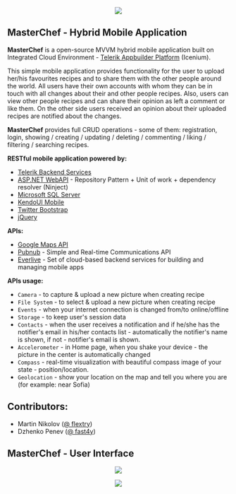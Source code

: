 <p align="center"><a href="http://academy.telerik.com/"><img src="https://raw.github.com/flextry/Telerik-Academy/master/Programming%20with%20C%23/Codes/Other/Telerik.png" /></a></p>


## MasterChef - Hybrid Mobile Application

**MasterChef** is a open-source MVVM hybrid mobile application built on Integrated Cloud Environment - [Telerik Appbuilder Platform](http://www.telerik.com/appbuilder) (Icenium).

This simple mobile application provides functionality for the user to upload her/his favourites recipes and to share them with the other people around the world. All users have their own accounts with whom they can be in touch with all changes about their and other people recipes. Also, users can view other people recipes and can share their opinion as left a comment or like them. On the other side users received an opinion about their uploaded recipes are notified about the changes.

**MasterChef** provides full CRUD operations - some of them: registration, login, showing / creating / updating / deleting / commenting / liking / filtering / searching recipes.

**RESTful mobile application powered by:**
- [Telerik Backend Services](http://www.telerik.com/backend-services)
- [ASP.NET WebAPI](http://www.asp.net/web-api) - Repository Pattern + Unit of work + dependency resolver (Ninject)
- [Microsoft SQL Server](http://www.microsoft.com/en-us/server-cloud/products/sql-server/)
- [KendoUI Mobile](http://www.telerik.com/kendo-ui)
- [Twitter Bootstrap](http://getbootstrap.com/)
- [jQuery](http://jquery.com/)

**APIs:**
- [Google Maps API](https://developers.google.com/maps/?hl=en)
- [Pubnub](http://www.pubnub.com/) - Simple and Real-time Communications API
- [Everlive](https://www.everlive.com/) - Set of cloud-based backend services for building and managing mobile apps

**APIs usage:**
* `Camera` - to capture & upload a new picture when creating recipe
* `File System` - to select & upload a new picture when creating recipe
* `Events` - when your internet connection is changed from/to online/offline
* `Storage` - to keep user's session data
* `Contacts` - when the user receives a notification and if he/she has the notifier's email in his/her contacts list - automatically the notifier's name is shown, if not - notifier's email is shown.
* `Accelerometer` - in Home page, when you shake your device - the picture in the center is automatically changed
* `Compass` - real-time visualization with beautiful compass image of your state - position/location.
* `Geolocation` - show your location on the map and tell you where you are (for example: near Sofia)

## Contributors:
* Martin Nikolov ([@ flextry](https://github.com/flextry))
* Dzhenko Penev ([@ fast4y](https://github.com/fast4y))

## MasterChef - User Interface
<p align="center"><img src="https://raw.githubusercontent.com/fast4y/MasterChefMobile/master/images/picture_2.jpg" /></p>
<p align="center"><img src="https://raw.githubusercontent.com/fast4y/MasterChefMobile/master/images/picture_1.jpg" /></p>